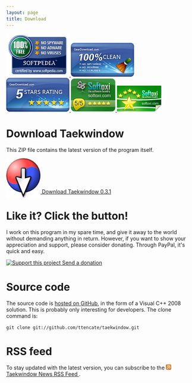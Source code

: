 ```yaml
---
layout: page
title: Download
---
```


<p class="rightmargin awards">
	<a href="http://www.softpedia.com/progClean/Taekwindow-Clean-70130.html">
		<img src="/img/awards/softpedia-free-award.gif" alt="100% FREE award granted by Softpedia" title="Softpedia guarantees that Taekwindow 0.2.4 is 100% Free, which means it does not contain any form of malware, including but not limited to: spyware, viruses, trojans and backdoors."/>
	</a>
	<a href="http://www.geardownload.com/desktop/taekwindow.html">
		<img src="/img/awards/geardownload-clean.gif" alt="Tested 100% clean on GearDownload.com" title="This download was tested thoroughly and was found 100% clean."/>
	</a>
	<a href="http://www.geardownload.com/desktop/taekwindow.html">
		<img src="/img/awards/geardownload-5stars.gif" alt="Rated 5 stars on GearDownload.com" title="Rated 5 stars on GearDownload.com"/>
	</a>
	<a href="http://www.softoxi.com/taekwindow.html">
		<img src="/img/awards/softoxi-award.png" alt="Taekwindow antivirus scan report at softoxi.com" title="Taekwindow Antivirus Scan Report done by Softoxi.com"/>
	</a>
	<a href="http://www.softoxi.com/taekwindow-video-trailer-screenshots.html">
		<img src="/img/awards/softoxi-award_star.png" alt="Taekwindow video tutorial at softoxi.com" title="Taekwindow Video Tutorial done by Softoxi.com"/>
	</a>
</p>

Download Taekwindow
===================

This ZIP file contains the latest version of the program itself.

<a href="https://github.com/downloads/ttencate/taekwindow/taekwindow-0.3.1.zip" class="download">
	<img src="/img/buttons/download.png" alt="Download icon" style="margin-bottom: -15px"/>
	Download Taekwindow 0.3.1
</a>

Like it? Click the button!
==========================

I work on this program in my spare time, and give it away to the world without demanding anything in return. However, if you want to show your appreciation and support, please consider donating. Through PayPal, it's quick and easy.

<a href="http://sourceforge.net/donate/index.php?group_id=185457" class="donate">
	<img src="http://images.sourceforge.net/images/project-support.jpg" width="88" height="32" alt="Support this project"/>
	Send a donation
</a>

Source code
===========

The source code is [hosted on GitHub](https://github.com/ttencate/taekwindow), in the form of a Visual C++ 2008 solution. This is probably only interesting for developers. The clone command is:

    git clone git://github.com/ttencate/taekwindow.git

RSS feed
========

To stay updated with the latest version, you can subscribe to the
<a href="http://sourceforge.net/export/rss2_projnews.php?group_id=185457&amp;rss_fulltext=1">
	<img src="/img/icons/feed-icon-14x14.png" width="14" height="14" alt="RSS icon" class="inline"/> Taekwindow News RSS Feed
</a>.
